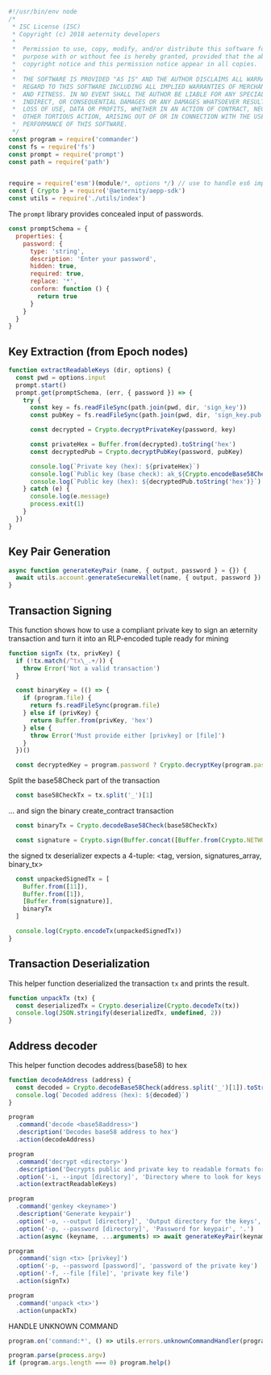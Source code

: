 





  

```js
#!/usr/bin/env node
/*
 * ISC License (ISC)
 * Copyright (c) 2018 aeternity developers
 *
 *  Permission to use, copy, modify, and/or distribute this software for any
 *  purpose with or without fee is hereby granted, provided that the above
 *  copyright notice and this permission notice appear in all copies.
 *
 *  THE SOFTWARE IS PROVIDED "AS IS" AND THE AUTHOR DISCLAIMS ALL WARRANTIES WITH
 *  REGARD TO THIS SOFTWARE INCLUDING ALL IMPLIED WARRANTIES OF MERCHANTABILITY
 *  AND FITNESS. IN NO EVENT SHALL THE AUTHOR BE LIABLE FOR ANY SPECIAL, DIRECT,
 *  INDIRECT, OR CONSEQUENTIAL DAMAGES OR ANY DAMAGES WHATSOEVER RESULTING FROM
 *  LOSS OF USE, DATA OR PROFITS, WHETHER IN AN ACTION OF CONTRACT, NEGLIGENCE OR
 *  OTHER TORTIOUS ACTION, ARISING OUT OF OR IN CONNECTION WITH THE USE OR
 *  PERFORMANCE OF THIS SOFTWARE.
 */
const program = require('commander')
const fs = require('fs')
const prompt = require('prompt')
const path = require('path')


require = require('esm')(module/*, options */) // use to handle es6 import/export
const { Crypto } = require('@aeternity/aepp-sdk')
const utils = require('./utils/index')


```







The `prompt` library provides concealed input of passwords.


  

```js
const promptSchema = {
  properties: {
    password: {
      type: 'string',
      description: 'Enter your password',
      hidden: true,
      required: true,
      replace: '*',
      conform: function () {
        return true
      }
    }
  }
}


```







## Key Extraction (from Epoch nodes)


  

```js
function extractReadableKeys (dir, options) {
  const pwd = options.input
  prompt.start()
  prompt.get(promptSchema, (err, { password }) => {
    try {
      const key = fs.readFileSync(path.join(pwd, dir, 'sign_key'))
      const pubKey = fs.readFileSync(path.join(pwd, dir, 'sign_key.pub'))

      const decrypted = Crypto.decryptPrivateKey(password, key)

      const privateHex = Buffer.from(decrypted).toString('hex')
      const decryptedPub = Crypto.decryptPubKey(password, pubKey)

      console.log(`Private key (hex): ${privateHex}`)
      console.log(`Public key (base check): ak_${Crypto.encodeBase58Check(decryptedPub)}`)
      console.log(`Public key (hex): ${decryptedPub.toString('hex')}`)
    } catch (e) {
      console.log(e.message)
      process.exit(1)
    }
  })
}


```







## Key Pair Generation


  

```js
async function generateKeyPair (name, { output, password } = {}) {
  await utils.account.generateSecureWallet(name, { output, password })
}


```







## Transaction Signing

This function shows how to use a compliant private key to sign an æternity
transaction and turn it into an RLP-encoded tuple ready for mining


  

```js
function signTx (tx, privKey) {
  if (!tx.match(/^tx\_.+/)) {
    throw Error('Not a valid transaction')
  }

  const binaryKey = (() => {
    if (program.file) {
      return fs.readFileSync(program.file)
    } else if (privKey) {
      return Buffer.from(privKey, 'hex')
    } else {
      throw Error('Must provide either [privkey] or [file]')
    }
  })()

  const decryptedKey = program.password ? Crypto.decryptKey(program.password, binaryKey) : binaryKey


```







Split the base58Check part of the transaction


  

```js
  const base58CheckTx = tx.split('_')[1]

```







... and sign the binary create_contract transaction


  

```js
  const binaryTx = Crypto.decodeBase58Check(base58CheckTx)

  const signature = Crypto.sign(Buffer.concat([Buffer.from(Crypto.NETWORK_ID), binaryTx]), decryptedKey)


```







the signed tx deserializer expects a 4-tuple:
<tag, version, signatures_array, binary_tx>


  

```js
  const unpackedSignedTx = [
    Buffer.from([11]),
    Buffer.from([1]),
    [Buffer.from(signature)],
    binaryTx
  ]

  console.log(Crypto.encodeTx(unpackedSignedTx))
}


```







## Transaction Deserialization

This helper function deserialized the transaction `tx` and prints the result.


  

```js
function unpackTx (tx) {
  const deserializedTx = Crypto.deserialize(Crypto.decodeTx(tx))
  console.log(JSON.stringify(deserializedTx, undefined, 2))
}


```







## Address decoder

This helper function decodes address(base58) to hex


  

```js
function decodeAddress (address) {
  const decoded = Crypto.decodeBase58Check(address.split('_')[1]).toString('hex');
  console.log(`Decoded address (hex): ${decoded}`)
}

program
  .command('decode <base58address>')
  .description('Decodes base58 address to hex')
  .action(decodeAddress)

program
  .command('decrypt <directory>')
  .description('Decrypts public and private key to readable formats for testing purposes')
  .option('-i, --input [directory]', 'Directory where to look for keys', '.')
  .action(extractReadableKeys)

program
  .command('genkey <keyname>')
  .description('Generate keypair')
  .option('-o, --output [directory]', 'Output directory for the keys', '.')
  .option('-p, --password [directory]', 'Password for keypair', '.')
  .action(async (keyname, ...arguments) => await generateKeyPair(keyname, arguments))

program
  .command('sign <tx> [privkey]')
  .option('-p, --password [password]', 'password of the private key')
  .option('-f, --file [file]', 'private key file')
  .action(signTx)

program
  .command('unpack <tx>')
  .action(unpackTx)


```







HANDLE UNKNOWN COMMAND


  

```js
program.on('command:*', () => utils.errors.unknownCommandHandler(program)())

program.parse(process.argv)
if (program.args.length === 0) program.help()


```




